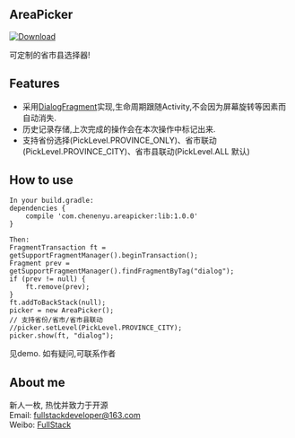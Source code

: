 ## AreaPicker
[ ![Download](https://api.bintray.com/packages/chenenyu/maven/area-picker/images/download.svg) ](https://bintray.com/chenenyu/maven/area-picker/_latestVersion)

可定制的省市县选择器!

## Features

* 采用[DialogFragment](http://developer.android.com/intl/zh-cn/reference/android/app/DialogFragment.html)实现,生命周期跟随Activity,不会因为屏幕旋转等因素而自动消失.
* 历史记录存储,上次完成的操作会在本次操作中标记出来.
* 支持省份选择(PickLevel.PROVINCE_ONLY)、省市联动(PickLevel.PROVINCE_CITY)、省市县联动(PickLevel.ALL  默认)

## How to use
	In your build.gradle:
	dependencies {
    	compile 'com.chenenyu.areapicker:lib:1.0.0'
	}
	
	Then:
	FragmentTransaction ft = getSupportFragmentManager().beginTransaction();
	Fragment prev = getSupportFragmentManager().findFragmentByTag("dialog");
	if (prev != null) {
    	ft.remove(prev);
	}
	ft.addToBackStack(null);
	picker = new AreaPicker();
	// 支持省份/省市/省市县联动
	//picker.setLevel(PickLevel.PROVINCE_CITY);
	picker.show(ft, "dialog");
	

见demo. 如有疑问,可联系作者

## About me

新人一枚, 热忱并致力于开源  
Email: fullstackdeveloper@163.com  
Weibo: [FullStack](http://weibo.com/5460990917/profile?topnav=1&wvr=6)  


